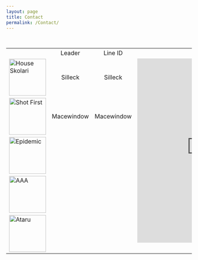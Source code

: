 ```yaml
---
layout: page
title: Contact
permalink: /Contact/
---
```


<table>
<!-- First row -->
<tr>
  <td></td>
  <td align="center">Leader</td>
  <td align="center">Line ID</td>
  <td rowspan="6"><iframe src="https://discordapp.com/widget?id=282189039207972867&theme=dark" width="350" height="500" allowtransparency="true" frameborder="0"></iframe></td>
</tr>
<!-- Second row -->
<tr>
    <td><img src="{{ site.url }}/assets/HSSlogon.jpg" alt="House Skolari" width="100" height="100" border="0"></td>
    <td align="center">Silleck</td>
    <td align="center">Silleck</td>
</tr>
<!-- Third row -->
<tr>
    <td><img src="{{ site.url }}/assets/SFSlogon.jpg" alt="Shot First" width="100" height="100" border="0"></td>
    <td align="center">Macewindow</td>
    <td align="center">Macewindow</td>
</tr>
<!-- Fourth row -->
<tr>
    <td><img src="{{ site.url }}/assets/EPSlogon.jpg" alt="Epidemic" width="100" height="100" border="0"></td>
    <td align="center"></td>
    <td align="center"></td>
</tr>
<!-- Fifth row -->
<tr>
    <td><img src="{{ site.url }}/assets/AASlogon.jpg" alt="AAA" width="100" height="100" border="0"></td>
    <td align="center"></td>
    <td align="center"></td>
</tr>
<!-- Sixth row -->
<tr>
    <td><img src="{{ site.url }}/assets/ATSlogon.jpg" alt="Ataru" width="100" height="100" border="0"></td>
    <td align="center"></td>
    <td align="center"></td>
</tr>
</table>

